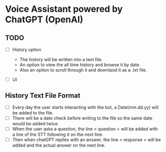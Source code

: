 # Voice Assistant powered by ChatGPT (OpenAI)

## TODO
- [ ] History option
  * The history will be written into a text file. 
  * An option to view the all time history and browse it by date.
  * Also an option to scroll through it and downlaod it as a .txt file. 


- [ ] UI



## History Text File Format
- [ ] Every day the user starts interacting with the bot, a Date(mm.dd.yy) will be added to the file. 
- [ ] There will be a date check before writing to the file so the same date would be added twice. 
- [ ] When the user asks a question, the line < question > will be added with a line of the STT following it on the next line. 
- [ ] Then when chatGPT replies with an answer, the line < response > will be added and the actual answer on the next line.
